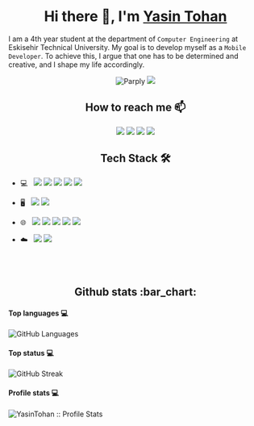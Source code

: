 
<h1 align="center">Hi there 👋, I'm <a href="https://github.com/yasintohan/">Yasin Tohan</a></h1>

<p align="center">
  
I am a 4th year student at the department of ``Computer Engineering`` at Eskisehir Technical University. My goal is to develop myself as a ``Mobile Developer``. To achieve this, I argue that one has to be determined and creative, and I shape my life accordingly.

</p>

<p align="center">
  <img src="https://komarev.com/ghpvc/?username=yasintohan" alt="Parply" />
    <a href="https://github.com/yasintohan/"><img src="https://img.shields.io/github/followers/yasintohan?style=flat-square?color=%234CC61E&label=GitHub%20Followers%20"/></a>
</p>

<h2 align="center">How to reach me 📫</h2>

<p align="center">
  <a href="mailto:yasintohann@gmail.com"><img src="https://img.shields.io/badge/e‑mail-D14836.svg?style=for-the-badge&logo=GMail&logoColor=white"/></a>
  <a href="https://www.instagram.com/yasintohan/"><img src="https://img.shields.io/badge/instagram-E4405F.svg?style=for-the-badge&logo=instagram&logoColor=white"/></a>
  <a href="http://tohandesign.com/"><img src="https://img.shields.io/badge/Web%20Site-9146FF.svg?style=for-the-badge&logo=google-chrome&logoColor=white"/></a>
  <a href="https://www.linkedin.com/in/yasintohan/"><img src="https://img.shields.io/badge/linkedin-0077B5.svg?style=for-the-badge&logo=linkedin&logoColor=white"/></a>
</p>


<h2 align="center">Tech Stack 🛠</h2>


- 💻 &nbsp; <img src="http://img.shields.io/badge/-Java-F89820?style=flat&logo=java&logoColor=white"> <img src="https://img.shields.io/badge/-C%23-659ad2?style=flat&logo=c%2B%2B&logoColor=ffffff"> <img src="https://img.shields.io/badge/-Kotlin-7c6fe1?style=flat&logo=kotlin&logoColor=white"> <img src="https://img.shields.io/badge/Android-3DDC84?style=flat&logo=Android&logoColor=white&labelColor=3DDC84"> <img src="https://img.shields.io/badge/Flutter-02569B?style=flat&logo=Flutter&logoColor=white&labelColor=02569B"> 

- 🖥️ &nbsp; <img src="https://img.shields.io/badge/Android%20Studio-4285F4?style=flat&logo=Android%20Studio&logoColor=white&labelColor=4285F4"> <img src="https://img.shields.io/badge/Visual%20Studio%20Code-007ACC?style=flat&logo=Visual%20Studio%20Code&logoColor=white&labelColor=007ACC">

- 🌐 &nbsp; <img src = "https://img.shields.io/badge/-HTML5-E34F26?style=flat&logo=html5&logoColor=white"> <img src = "https://img.shields.io/badge/-CSS3-1572B6?style=flat&logo=css3&logoColor=white"> <img src="https://img.shields.io/badge/-Bootstrap-563D7C?style=flat&logo=bootstrap&logoColor=white"> <img src="https://img.shields.io/badge/-Php-5A0FC8?style=flat&logo=php&logoColor=white"> <img src="https://img.shields.io/badge/-WordPress-blue?style=flat&logo=wordpress&logoColor=white">

- :cloud: &nbsp; <img src="https://img.shields.io/badge/-MySQL-F29111?style=flat&logo=mysql&logoColor=FFFFFF"> <img src="https://img.shields.io/badge/-Firebase-FFA611?style=flat&logo=firebase&logoColor=FFFFFF">

<br>
<br>



<h2 align="center">Github stats :bar_chart:</h2>

<h4>Top languages 💻</h4>

![GitHub Languages](https://github-readme-stats.vercel.app/api/top-langs/?username=yasintohan&hide=assembly,pawn,hack&langs_count=15&layout=compact)

<h4>Top status 💻</h4>

![GitHub Streak](https://github-readme-streak-stats.herokuapp.com/?user=yasintohan)




<h4>Profile stats 💻</h4>

<img src="https://github-readme-stats.vercel.app/api?username=yasintohan&show_icons=true" alt="YasinTohan :: Profile Stats" />


<!--
**yasintohan/yasintohan** is a ✨ _special_ ✨ repository because its `README.md` (this file) appears on your GitHub profile.

Here are some ideas to get you started:

- 🔭 I’m currently working on ...
- 🌱 I’m currently learning ...
- 👯 I’m looking to collaborate on ...
- 🤔 I’m looking for help with ...
- 💬 Ask me about ...
- 📫 How to reach me: ...
- 😄 Pronouns: ...
- ⚡ Fun fact: ...
💻
-->
